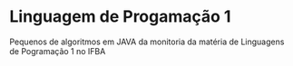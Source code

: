 # Linguagem de Progamação 1

Pequenos de algoritmos em JAVA da monitoria da matéria de Linguagens de Pogramação 1 no IFBA
